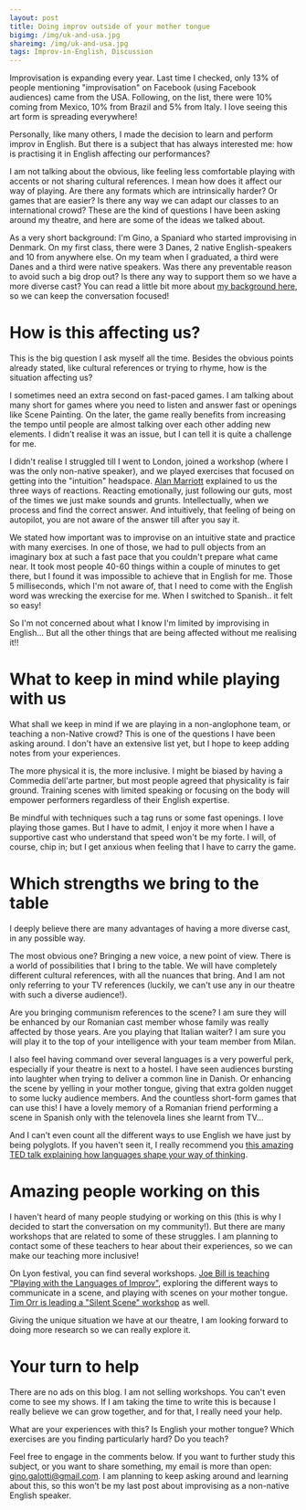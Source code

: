 ```yaml
---
layout: post
title: Doing improv outside of your mother tongue
bigimg: /img/uk-and-usa.jpg
shareimg: /img/uk-and-usa.jpg
tags: Improv-in-English, Discussion
---
```


Improvisation is expanding every year. Last time I checked, only 13% of people mentioning "improvisation" on Facebook (using Facebook audiences) came from the USA. Following, on the list, there were 10% coming from Mexico, 10% from Brazil and 5% from Italy. I love seeing this art form is spreading everywhere! 

Personally, like many others, I made the decision to learn and perform improv in English. But there is a subject that has always interested me: how is practising it in English affecting our performances? 

I am not talking about the obvious, like feeling less comfortable playing with accents or not sharing cultural references. I mean how does it affect our way of playing. Are there any formats which are intrinsically harder? Or games that are easier? Is there any way we can adapt our classes to an international crowd? These are the kind of questions I have been asking around my theatre, and here are some of the ideas we talked about.

As a very short background: I'm Gino, a Spaniard who started improvising in Denmark. On my first class, there were 3 Danes, 2 native English-speakers and 10 from anywhere else. On my team when I graduated, a third were Danes and a third were native speakers. Was there any preventable reason to avoid such a big drop out? Is there any way to support them so we have a more diverse cast? You can read a little bit more about [my background here](https://ginogalotti.github.io/improv/theatrebackground/), so we can keep the conversation focused!

# How is this affecting us?

This is the big question I ask myself all the time. Besides the obvious points already stated, like cultural references or trying to rhyme, how is the situation affecting us?

I sometimes need an extra second on fast-paced games. I am talking about many short for games where you need to listen and answer fast or openings like Scene Painting. On the later, the game really benefits from increasing the tempo until people are almost talking over each other adding new elements. I didn't realise it was an issue, but I can tell it is quite a challenge for me.

I didn't realise I struggled till I went to London, joined a workshop (where I was the only non-native speaker), and we played exercises that focused on getting into the "intuition" headspace. [Alan Marriott](https://www.londonimprovtheatre.com/workshops-alan-marriott) explained to us the three ways of reactions. Reacting emotionally, just following our guts, most of the times we just make sounds and grunts. Intellectually, when we process and find the correct answer. And intuitively, that feeling of being on autopilot, you are not aware of the answer till after you say it. 

We stated how important was to improvise on an intuitive state and practice with many exercises. In one of those, we had to pull objects from an imaginary box at such a fast pace that you couldn't prepare what came near. It took most people 40-60 things within a couple of minutes to get there, but I found it was impossible to achieve that in English for me. Those 5 milliseconds, which I'm not aware of, that I need to come with the English word was wrecking the exercise for me. When I switched to Spanish.. it felt so easy!

So I'm not concerned about what I know I'm limited by improvising in English... But all the other things that are being affected without me realising it!!

# What to keep in mind while playing with us

What shall we keep in mind if we are playing in a non-anglophone team, or teaching a non-Native crowd? This is one of the questions I have been asking around. I don't have an extensive list yet, but I hope to keep adding notes from your experiences.

The more physical it is, the more inclusive. I might be biased by having a Commedia dell'arte partner, but most people agreed that physicality is fair ground. Training scenes with limited speaking or focusing on the body will empower performers regardless of their English expertise.

Be mindful with techniques such a tag runs or some fast openings. I love playing those games. But I have to admit, I enjoy it more when I have a supportive cast who understand that speed won't be my forte. I will, of course, chip in; but I get anxious when feeling that I have to carry the game.

# Which strengths we bring to the table

I deeply believe there are many advantages of having a more diverse cast, in any possible way. 

The most obvious one? Bringing a new voice, a new point of view. There is a world of possibilities that I bring to the table. We will have completely different cultural references, with all the nuances that bring. And I am not only referring to your TV references (luckily, we can't use any in our theatre with such a diverse audience!). 

Are you bringing communism references to the scene? I am sure they will be enhanced by our Romanian cast member whose family was really affected by those years. Are you playing that Italian waiter? I am sure you will play it to the top of your intelligence with your team member from Milan.

I also feel having command over several languages is a very powerful perk, especially if your theatre is next to a hostel. I have seen audiences bursting into laughter when trying to deliver a common line in Danish. Or enhancing the scene by yelling in your mother tongue, giving that extra golden nugget to some lucky audience members. And the countless short-form games that can use this! I have a lovely memory of a Romanian friend performing a scene in Spanish only with the telenovela lines she learnt from TV...

And I can't even count all the different ways to use English we have just by being polyglots. If you haven't seen it, I really recommend you [this amazing TED talk explaining how languages shape your way of thinking](https://www.ted.com/talks/lera_boroditsky_how_language_shapes_the_way_we_think?utm_source=whatsapp&utm_medium=social&utm_campaign=tedspread).

# Amazing people working on this

I haven't heard of many people studying or working on this (this is why I decided to start the conversation on my community!). But there are many workshops that are related to some of these struggles. I am planning to contact some of these teachers to hear about their experiences, so we can make our teaching more inclusive!

On Lyon festival, you can find several workshops. [Joe Bill is teaching "Playing with the Languages of Improv"](http://www.festival-improvidence.com/speaker/joe-bill/), exploring the different ways to communicate in a scene, and playing with scenes on your mother tongue. [Tim Orr is leading a "Silent Scene" workshop](http://www.festival-improvidence.com/speaker/tim-orr/) as well. 

Giving the unique situation we have at our theatre, I am looking forward to doing more research so we can really explore it.

# Your turn to help

There are no ads on this blog. I am not selling workshops. You can't even come to see my shows. If I am taking the time to write this is because I really believe we can grow together, and for that, I really need your help. 

What are your experiences with this? Is English your mother tongue? Which exercises are you finding particularly hard? Do you teach? 

Feel free to engage in the comments below. If you want to further study this subject, or you want to share something, my email is more than open: gino.galotti@gmail.com. I am planning to keep asking around and learning about this, so this won't be my last post about improvising as a non-native English speaker. 
